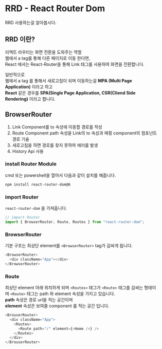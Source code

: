 # RRD - React Router Dom

RRD 사용하는걸 알아봅시다.

## RRD 이란?

리액트 라우터는 화면 전환을 도와주는 역할  
웹에서 a tag를 통해 다른 페이지로 이동 한다면,  
React 에서는 React-Router을 통해 Link 태그를 사용하여 화면을 전환합니다.

일반적으로 <br />
웹에서 a tag 를 통해서 새로고침이 되며 이동하는걸 **MPA (Multi Page Application)** 이라고 하고 <br />
**React** 같은 경우를 **SPA(Single Page Application, CSR(Cliend Side Rendering)** 이라고 합니다.

## BrowserRouter

1. Link Component를 to 속성에 이동할 경로를 작성
2. Route Component path 속성을 Link의 to 속성과 매핑 component의 컴포넌트 경로 기술
3. 새로고침을 하면 경로를 찾지 못하여 에러를 발생
4. History Api 사용

### install Router Module

cmd 또는 powershell을 열어서 다음과 같이 설치를 해줍니다.

```bash
npm install react-router-dom@6
```

### import Router

`react-router-dom` 을 가져옵니다.

```js
// import Router
import { BrowserRouter, Route, Routes } from "react-router-dom";
```

### BrowserRouter

기본 구조는 최상단 element를 `<BrowserRouter>` tag가 감싸게 됩니다.

```js
<BrowserRouter>
  <div className="App"></div>
</BrowserRouter>
```

### Route
최상단 element 아래 위치하게 되며 `<Routes>` 태그가 `<Route>` 태그를 감싸는 형태이며 `<Route>` 태그는 path 와 element 속성을 가지고 있습니다.\
**path** 속성은 경로 url을 적는 공간이며  
**element** 속성은 보여줄 component 를 적는 공간 입니다.

```js
<BrouserRouter>
  <div className="App">
    <Routes>
      <Route path="/" element={<Home />} />
    </Routes>
  </div>
</BrouserRouter>
```
